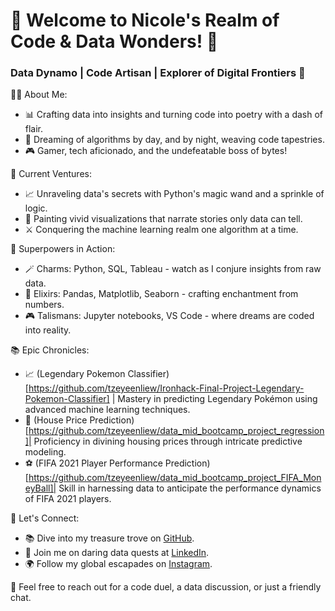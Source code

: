 <!-- Hey there, fellow code maestro! 👋 -->

# 🌟 Welcome to Nicole's Realm of Code & Data Wonders! 🚀

### Data Dynamo | Code Artisan | Explorer of Digital Frontiers 🌌

👩‍💻 About Me:
- 📊 Crafting data into insights and turning code into poetry with a dash of flair.
- 🌈 Dreaming of algorithms by day, and by night, weaving code tapestries.
- 🎮 Gamer, tech aficionado, and the undefeatable boss of bytes!

🚀 Current Ventures:
- 📈 Unraveling data's secrets with Python's magic wand and a sprinkle of logic.
- 🎨 Painting vivid visualizations that narrate stories only data can tell.
- ⚔️ Conquering the machine learning realm one algorithm at a time.

🌟 Superpowers in Action:
- 🪄 Charms: Python, SQL, Tableau - watch as I conjure insights from raw data.
- 🌌 Elixirs: Pandas, Matplotlib, Seaborn - crafting enchantment from numbers.
- 🎮 Talismans: Jupyter notebooks, VS Code - where dreams are coded into reality.

📚 Epic Chronicles:
- 📈 (Legendary Pokemon Classifier)[https://github.com/tzeyeenliew/Ironhack-Final-Project-Legendary-Pokemon-Classifier] | Mastery in predicting Legendary Pokémon using advanced machine learning techniques.
- 🏡 (House Price Prediction)[https://github.com/tzeyeenliew/data_mid_bootcamp_project_regression]| Proficiency in divining housing prices through intricate predictive modeling.
- ⚽ (FIFA 2021 Player Performance Prediction)[https://github.com/tzeyeenliew/data_mid_bootcamp_project_FIFA_MoneyBall]| Skill in harnessing data to anticipate the performance dynamics of FIFA 2021 players.
  
🔮 Let's Connect:
- 📚 Dive into my treasure trove on [GitHub](https://github.com/tzeyeenliew).
- 🌌 Join me on daring data quests at [LinkedIn](https://www.linkedin.com/in/tzeyeenliew/).
- 🌍 Follow my global escapades on [Instagram](https://www.instagram.com/nicoleliewjagtman/).

💌 Feel free to reach out for a code duel, a data discussion, or just a friendly chat.

<!-- May your code be bug-free and your data always insightful! 🦄🔮 -->

<!-- Thanks for stopping by! Have a magical day! 🌈 -->


